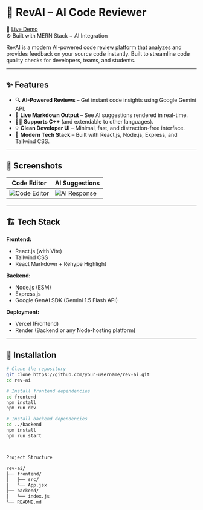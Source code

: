 # 🧠 RevAI – AI Code Reviewer

🚀 [Live Demo](https://rev-ai-frontend.vercel.app/)  
⚙️ Built with MERN Stack + AI Integration

RevAI is a modern AI-powered code review platform that analyzes and provides feedback on your source code instantly. Built to streamline code quality checks for developers, teams, and students.

---

## ✨ Features

- 🔍 **AI-Powered Reviews** – Get instant code insights using Google Gemini API.
- 🎯 **Live Markdown Output** – See AI suggestions rendered in real-time.
- 🧑‍💻 **Supports C++** (and extendable to other languages).
- 💡 **Clean Developer UI** – Minimal, fast, and distraction-free interface.
- 🧵 **Modern Tech Stack** – Built with React.js, Node.js, Express, and Tailwind CSS.

---

## 📸 Screenshots

| Code Editor | AI Suggestions |
|-------------|----------------|
| ![Code Editor](https://i.imgur.com/y9aQcbX.png) | ![AI Response](https://i.imgur.com/GXLzA0w.png) |

---

## 🏗️ Tech Stack

**Frontend:**
- React.js (with Vite)
- Tailwind CSS
- React Markdown + Rehype Highlight

**Backend:**
- Node.js (ESM)
- Express.js
- Google GenAI SDK (Gemini 1.5 Flash API)

**Deployment:**
- Vercel (Frontend)
- Render (Backend or any Node-hosting platform)

---

## 🔧 Installation

```bash
# Clone the repository
git clone https://github.com/your-username/rev-ai.git
cd rev-ai

# Install frontend dependencies
cd frontend
npm install
npm run dev

# Install backend dependencies
cd ../backend
npm install
npm run start



Project Structure

rev-ai/
├── frontend/
│   ├── src/
│   └── App.jsx
├── backend/
│   └── index.js
└── README.md
